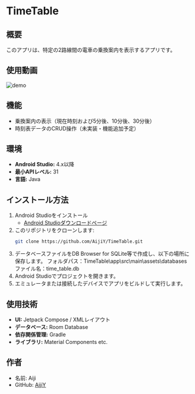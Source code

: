 # TimeTable

## 概要
このアプリは、特定の2路線間の電車の乗換案内を表示するアプリです。

## 使用動画
![demo](https://github.com/user-attachments/assets/657f48b6-b7be-4648-9633-2d046c2d8f48)

## 機能
- 乗換案内の表示（現在時刻および5分後、10分後、30分後）
- 時刻表データのCRUD操作（未実装・機能追加予定） 

## 環境
- **Android Studio:** 4.x以降
- **最小APIレベル:** 31
- **言語:** Java

## インストール方法
1. Android Studioをインストール
    - [Android Studioダウンロードページ](https://developer.android.com/studio)
2. このリポジトリをクローンします:
    ```bash
    git clone https://github.com/AijiY/TimeTable.git
    ```
3. データベースファイルをDB Browser for SQLite等で作成し、以下の場所に保存します。
   フォルダパス：TimeTable\app\src\main\assets\databases
    ファイル名：time_table.db
4. Android Studioでプロジェクトを開きます。
5. エミュレータまたは接続したデバイスでアプリをビルドして実行します。

## 使用技術
- **UI:** Jetpack Compose / XMLレイアウト
- **データベース:** Room Database
- **依存関係管理:** Gradle
- **ライブラリ:** Material Components etc.

## 作者
- 名前: Aiji
- GitHub: [AijiY](https://github.com/AijiY)
